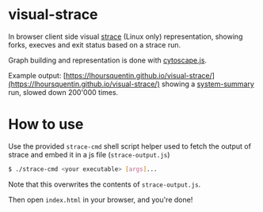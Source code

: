 # visual-strace

In browser client side visual [strace](https://en.wikipedia.org/wiki/Strace)
(Linux only) representation, showing forks, execves and exit status based on a
strace run.

Graph building and representation is done with [cytoscape.js](https://js.cytoscape.org/).

Example output:
[https://lhoursquentin.github.io/visual-strace/](https://lhoursquentin.github.io/visual-strace/)
showing a [system-summary](https://github.com/lhoursquentin/system-summary)
run, slowed down 200'000 times.

# How to use

Use the provided `strace-cmd` shell script helper used to fetch the output of
strace and embed it in a js file (`strace-output.js`)
```sh
$ ./strace-cmd <your executable> [args]...
```

Note that this overwrites the contents of `strace-output.js`.

Then open `index.html` in your browser, and you're done!
